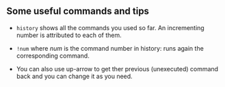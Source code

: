 ## Some useful commands and tips

- `history` shows all the commands you used so far. An incrementing number is attributed to each of them.

- `!num` where *num* is the command number in history: runs again the corresponding command.

- You can also use up-arrow to get ther previous (unexecuted) command back and you can change it as you need.

